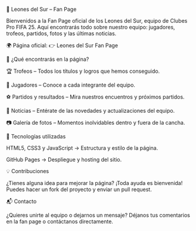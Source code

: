 🦁 Leones del Sur – Fan Page

Bienvenidos a la Fan Page oficial de los Leones del Sur, equipo de Clubes Pro FIFA 25.
Aquí encontrarás todo sobre nuestro equipo: jugadores, trofeos, partidos, fotos y las últimas noticias.

🌍 Página oficial: 👉 Leones del Sur Fan Page

📸 ¿Qué encontrarás en la página?

🏆 Trofeos – Todos los títulos y logros que hemos conseguido.

👥 Jugadores – Conoce a cada integrante del equipo.

⚽ Partidos y resultados – Mira nuestros encuentros y próximos partidos.

📰 Noticias – Entérate de las novedades y actualizaciones del equipo.

📷 Galería de fotos – Momentos inolvidables dentro y fuera de la cancha.

🚀 Tecnologías utilizadas

HTML5, CSS3 y JavaScript → Estructura y estilo de la página.

GitHub Pages → Despliegue y hosting del sitio.

💡 Contribuciones

¿Tienes alguna idea para mejorar la página? ¡Toda ayuda es bienvenida!
Puedes hacer un fork del proyecto y enviar un pull request.

📬 Contacto

¿Quieres unirte al equipo o dejarnos un mensaje?
Déjanos tus comentarios en la fan page o contáctanos directamente.
